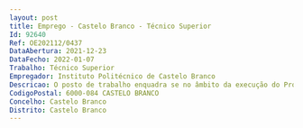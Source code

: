 ```yaml
--- 
layout: post
title: Emprego - Castelo Branco - Técnico Superior
Id: 92640
Ref: OE202112/0437
DataAbertura: 2021-12-23
DataFecho: 2022-01-07
Trabalho: Técnico Superior
Empregador: Instituto Politécnico de Castelo Branco
Descricao: O posto de trabalho enquadra se no âmbito da execução do Projeto “Contratação de Recursos Humanos Altamente Qualificados”, Territórios do Interior, Entidades Não Empresariais do Sistema I&I (PI 8.5 – FSE), Aviso Nº Centro 59 2020 06 nomeadamente, diagnosticar as necessidades mais prementes para o tecido empresarial e social, em particular as necessidades relacionadas com os domínios da Industria, Energia Sustentável  e Agroalimentar  Definição e implementação da estratégia de investigação e inovação nas áreas temáticas dos domínios Agricultura e Agroalimentar, Desenvolvimento territorial e Bem estar  Deteção de oportunidades de financiamento e estabelecimento de parcerias  Liderar a elaboração e submissão de candidaturas e propostas, participar e coordenar a participação das equipas técnicas e científicas nesses projetos, desde a conceção até à submissão de propostas nos domínios temáticos da sua responsabilidade. Desenvolver atividades de investigação com vista ao desenvolvimento de soluções de inovação e sustentabilidade nos temas de inovação e desenvolvimento da sua responsabilidade  Apoio na organização de atividades de transferência de conhecimento e inovação.  Articular necessidades de investigação entre o tecido empresarial e as Unidades de Investigação de referência aos seus domínios temáticos. Coordenar a articulação entre CEDER, UI e Gabinete de Projetos.
CodigoPostal: 6000-084 CASTELO BRANCO
Concelho: Castelo Branco
Distrito: Castelo Branco
--- 
```

